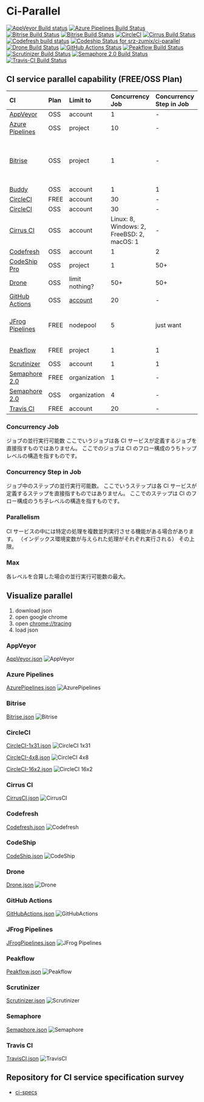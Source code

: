 # Ci-Parallel

[![AppVeyor Build status](https://ci.appveyor.com/api/projects/status/xfuks40g319x9j2d?svg=true)](https://ci.appveyor.com/project/srz-zumix/ci-parallel)
[![Azure Pipelines Build Status](https://dev.azure.com/srz-zumix/ci-specs/_apis/build/status/ci-parallel?branchName=master)](https://dev.azure.com/srz-zumix/ci-specs/_build/latest?definitionId=10&branchName=master)
[![Bitrise Build Status](https://app.bitrise.io/app/d8c6ecd7db311dd6/status.svg?token=xVF6g9OZ2mRISjxfHwsUxw&branch=master)](https://app.bitrise.io/app/d8c6ecd7db311dd6)
[![Bitrise Build Status](https://app.bitrise.io/app/f9707ca3e09428f3/status.svg?token=vY461vx7e2R5jSt-VKSE8w&branch=master)](https://app.bitrise.io/app/f9707ca3e09428f3)
[![CircleCI](https://circleci.com/gh/srz-zumix/ci-parallel/tree/master.svg?style=svg)](https://circleci.com/gh/srz-zumix/ci-parallel/tree/master)
[![Cirrus Build Status](https://api.cirrus-ci.com/github/srz-zumix/ci-parallel.svg?branch=master)](https://cirrus-ci.com/github/srz-zumix/ci-parallel/master)
[![Codefresh build status](https://g.codefresh.io/api/badges/pipeline/srz-zumix/ci-specs%2Fci-parallel?type=cf-2)](https://g.codefresh.io/public/accounts/srz-zumix/pipelines/5e7f5638788e8900ac585a80)
[![Codeship Status for srz-zumix/ci-parallel](https://app.codeship.com/projects/3136a0f0-6205-0138-6782-6a82d9037675/status?branch=master)](https://app.codeship.com/projects/392920)
[![Drone Build Status](https://cloud.drone.io/api/badges/srz-zumix/ci-parallel/status.svg?branch=master)](https://cloud.drone.io/srz-zumix/ci-parallel)
[![GitHub Actions Status](https://github.com/srz-zumix/ci-parallel/workflows/GitHub%20Actions/badge.svg?branch=master)](https://github.com/srz-zumix/ci-parallel/actions?query=workflow%3A%22GitHub+Actions%22)
[![Peakflow Build Status](https://www.peakflow.io/en/projects/ci-parallel/branch-statuses/master.svg)](https://www.peakflow.io/en/projects/ci-parallel/build-groups?build_groups_q%5Bbranch_name_cont%5D=master)
[![Scrutinizer Build Status](https://scrutinizer-ci.com/g/srz-zumix/ci-parallel/badges/build.png?b=master)](https://scrutinizer-ci.com/g/srz-zumix/ci-parallel/build-status/master)
[![Semaphore 2.0 Build Status](https://srz-zumix.semaphoreci.com/badges/ci-parallel/branches/master.svg)](https://srz-zumix.semaphoreci.com/projects/ci-parallel)
[![Travis-CI Build Status](https://travis-ci.com/srz-zumix/ci-parallel.svg?branch=master)](https://app.travis-ci.com/github/srz-zumix/ci-parallel)

## CI service parallel capability (FREE/OSS Plan)

|CI|Plan|Limit to|Concurrency Job|Concurrency Step in Job|Parallelism|Max|Note|
|:--|:--|:--|:--|:--|:--|:--|:--|
|[AppVeyor][]|OSS|account|1|-|-|1||
|[Azure Pipelines][]|OSS|project|10|-|-|10 (* Projects)||
|[Bitrise][]|OSS|project|1|-|-|1 (* Projects)|[Starting parallel builds with a single trigger](https://devcenter.bitrise.io/builds/triggering-builds/trigger-multiple-workflows/)|
|[Buddy][]|OSS|account|1|1|-|1||
|[CircleCI](https://circleci.com/pricing/)|FREE|account|30|-|1|1||
|[CircleCI](https://circleci.com/pricing/)|OSS|account|30|-|4|4||
|[Cirrus CI](https://cirrus-ci.org/faq/#are-there-any-limits)|OSS|account|Linux: 8, Windows: 2, FreeBSD: 2, macOS: 1|-|-|13||
|[Codefresh][]|OSS|account|1|2|-|2||
|[CodeShip Pro][]|OSS|project|1|50+|-|50+ (* Projects)|limit nothing?|
|[Drone][]|OSS|limit nothing?|50+|50+|-|50+|limit nothing?|
|[GitHub Actions][]|OSS|[account](https://github.blog/changelog/2019-10-28-github-actions-update-to-job-concurrency-usage-limits/)|20|-|-|20||
|[JFrog Pipelines][]|FREE|nodepool|5|just want|-|just want|[limit to node pool max](https://www.jfrog.com/confluence/display/JFROG/Managing+Pipelines+Node+Pools)|
|[Peakflow][]|FREE|project|1|1|-|1 (* Projects)||
|[Scrutinizer](https://scrutinizer-ci.com/docs/build/running_tests_in_parallel)|OSS|account|1|1|-|1||
|[Semaphore 2.0][]|FREE|organization|1|-|1|1||
|[Semaphore 2.0][]|OSS|organization|4|-|4|4||
|[Travis CI][]|FREE|account|20|-|-|20||

### Concurrency Job

ジョブの並行実行可能数
ここでいうジョブは各 CI サービスが定義するジョブを直接指すものではありません。
ここでのジョブは CI のフロー構成のうちトップレベルの構造を指すものです。

### Concurrency Step in Job

ジョブ中のステップの並行実行可能数。
ここでいうステップは各 CI サービスが定義するステップを直接指すものではありません。
ここでのステップは CI のフロー構成のうち子レベルの構造を指すものです。

### Parallelism

CI サービスの中には特定の処理を複数並列実行させる機能がある場合があります。
（インデックス環境変数が与えられた処理がそれぞれ実行される）
その上限。

### Max

各レベルを合算した場合の並行実行可能数の最大。

## Visualize parallel

1. download json
2. open google chrome
3. open [chrome://tracing](chrome://tracing/)
4. load json

### AppVeyor

[AppVeyor.json](./record/AppVeyor.json)
![AppVeyor](./record/images/AppVeyor.png)

### Azure Pipelines

[AzurePipelines.json](./record/AzurePipelines.json)
![AzurePipelines](./record/images/AzurePipelines.png)

### Bitrise

[Bitrise.json](./record/Bitrise.json)
![Bitrise](./record/images/Bitrise.png)

### CircleCI

[CircleCI-1x31.json](./record/CircleCI-1x31.json)
![CircleCI 1x31](./record/images/CircleCI-1x31.png)

[CircleCI-4x8.json](./record/CircleCI-4x8.json)
![CircleCI 4x8](./record/images/CircleCI-4x8.png)

[CircleCI-16x2.json](./record/CircleCI-16x2.json)
![CircleCI 16x2](./record/images/CircleCI-16x2.png)

### Cirrus CI

[CirrusCI.json](./record/CirrusCI.json)
![CirrusCI](./record/images/CirrusCI.png)

### Codefresh

[Codefresh.json](./record/Codefresh.json)
![Codefresh](./record/images/Codefresh.png)

### CodeShip

[CodeShip.json](./record/CodeShip.json)
![CodeShip](./record/images/CodeShip.png)

### Drone

[Drone.json](./record/Drone.json)
![Drone](./record/images/Drone.png)

### GitHub Actions

[GitHubActions.json](./record/GitHubActions.json)
![GitHubActions](./record/images/GitHubActions.png)

### JFrog Pipelines

[JFrogPipelines.json](./record/JFrogPipelines.json)
![JFrog Pipelines](./record/images/JFrogPipelines.png)

### Peakflow

[Peakflow.json](./record/Peakflow.json)
![Peakflow](./record/images/Peakflow.png)

### Scrutinizer

[Scrutinizer.json](./record/Scrutinizer.json)
![Scrutinizer](./record/images/Scrutinizer.png)

### Semaphore

[Semaphore.json](./record/Semaphore.json)
![Semaphore](./record/images/Semaphore.png)

### Travis CI

[TravisCI.json](./record/TravisCI.json)
![TravisCI](./record/images/TravisCI.png)

## Repository for CI service specification survey

* [ci-specs](https://github.com/srz-zumix/ci-specs)

[Appcircle]:https://appcircle.io/
[AppVeyor]:https://www.appveyor.com
[Azure Pipelines]:https://azure.microsoft.com/ja-jp/services/devops/pipelines/
[Bitrise]:https://www.bitrise.io
[Buddy]:https://buddy.works
[CircleCI]:https://circleci.com
[Cirrus CI]:https://cirrus-ci.org/
[Codefresh]:https://codefresh.io/
[Codeship]:https://codeship.com/
[Codeship Basic]:https://codeship.com/
[Codeship Pro]:https://codeship.com/
[Drone]:https://cloud.drone.io/
[GitHub Actions]:https://help.github.com/en/articles/about-github-actions
[JFrog Pipelines]:https://www.jfrog.com/confluence/display/JFROG/JFrog+Pipelines
[Peakflow]:https://www.peakflow.io/
[Razorops]:https://razorops.com/
[Scrutinizer]:https://scrutinizer-ci.com
[Semaphore 2.0]:https://semaphoreci.com/
[Semaphore]:https://semaphoreci.com/
[Travis CI]:https://travis-ci.com/
